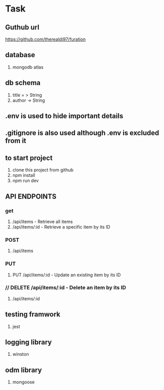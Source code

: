 # Task

## Guthub url

<https://github.com/therealdj97/furation>

## database

1. mongodb atlas

## db schema

1. title = > String
2. author -> String

## .env is used to hide important details

## .gitignore is also used although .env is excluded from it

## to start project

1. clone this project from github
2. npm install
3. npm run dev

## API ENDPOINTS

### get

1. /api/items - Retrieve all items
2. /api/items/:id - Retrieve a specific item by its ID

### POST

1. /api/items

### PUT

1. PUT /api/items/:id - Update an existing item by its ID

### // DELETE /api/items/:id - Delete an item by its ID

1. /api/items/:id

## testing framwork

1. jest

## logging library

1. winston

## odm library

1. mongoose
